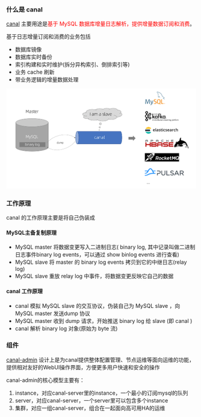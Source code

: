 ### 什么是 canal

[canal](https://github.com/alibaba/canal) 主要用途是<font color="red">基于 MySQL 数据库增量日志解析，提供增量数据订阅和消费</font>。

基于日志增量订阅和消费的业务包括

- 数据库镜像
- 数据库实时备份
- 索引构建和实时维护(拆分异构索引、倒排索引等)
- 业务 cache 刷新
- 带业务逻辑的增量数据处理

![img](images/68747470733a2f2f696d672d626c6f672e6373646e696d672e636e2f32303139313130343130313733353934372e706e67)



### 工作原理

canal 的工作原理主要是将自己伪装成 

#### MySQL主备复制原理

- MySQL master 将数据变更写入二进制日志( binary log, 其中记录叫做二进制日志事件binary log events，可以通过 show binlog events 进行查看)
- MySQL slave 将 master 的 binary log events 拷贝到它的中继日志(relay log)
- MySQL slave 重放 relay log 中事件，将数据变更反映它自己的数据

#### canal 工作原理

- canal 模拟 MySQL slave 的交互协议，伪装自己为 MySQL slave ，向 MySQL master 发送dump 协议
- MySQL master 收到 dump 请求，开始推送 binary log 给 slave (即 canal )
- canal 解析 binary log 对象(原始为 byte 流)







### 组件

[canal-admin](https://github.com/alibaba/canal/wiki/Canal-Admin-Guide) 设计上是为canal提供整体配置管理、节点运维等面向运维的功能，提供相对友好的WebUI操作界面，方便更多用户快速和安全的操作

canal-admin的核心模型主要有：

1. instance，对应canal-server里的instance，一个最小的订阅mysql的队列
2. server，对应canal-server，一个server里可以包含多个instance
3. 集群，对应一组canal-server，组合在一起面向高可用HA的运维